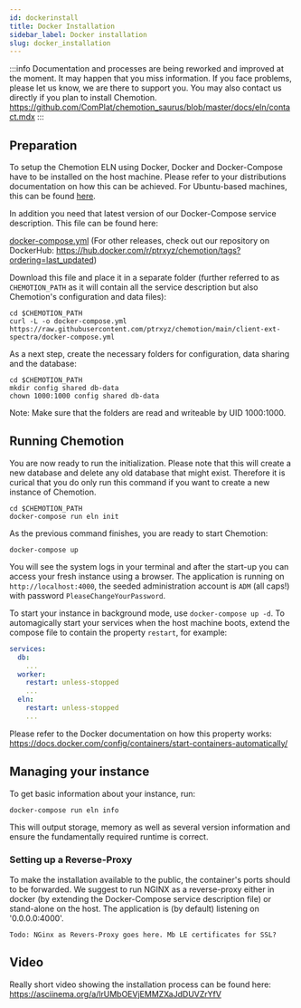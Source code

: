 ```yaml
---
id: dockerinstall
title: Docker Installation
sidebar_label: Docker installation
slug: docker_installation
---
```


:::info
Documentation and processes are being reworked and improved at the moment. It may happen that you miss information. If you face problems, please let us know, we are there to support you. You may also contact us directly if you plan to install Chemotion. 
https://github.com/ComPlat/chemotion_saurus/blob/master/docs/eln/contact.mdx
:::




## Preparation
To setup the Chemotion ELN using Docker, Docker and Docker-Compose have to be installed on the host machine. Please refer to your distributions documentation on how this can be achieved. For Ubuntu-based machines, this can be found [here](https://docs.docker.com/engine/install/ubuntu/).

In addition you need that latest version of our Docker-Compose service description. This file can be found here:

  [docker-compose.yml](https://github.com/ptrxyz/chemotion/blob/main/client-ext-spectra/docker-compose.yml)
(For other releases, check out our repository on DockerHub: https://hub.docker.com/r/ptrxyz/chemotion/tags?ordering=last_updated)

Download this file and place it in a separate folder (further referred to as `CHEMOTION_PATH` as it will contain all the service description but also Chemotion's configuration and data files):

```
cd $CHEMOTION_PATH
curl -L -o docker-compose.yml https://raw.githubusercontent.com/ptrxyz/chemotion/main/client-ext-spectra/docker-compose.yml
```

As a next step, create the necessary folders for configuration, data sharing and the database:

```
cd $CHEMOTION_PATH
mkdir config shared db-data
chown 1000:1000 config shared db-data
```
Note: Make sure that the folders are read and writeable by UID 1000:1000.

## Running Chemotion

You are now ready to run the initialization. Please note that this will create a new database and delete any old database that might exist. Therefore it is curical that you do only run this command if you want to create a new instance of Chemotion.

```
cd $CHEMOTION_PATH
docker-compose run eln init
```

As the previous command finishes, you are ready to start Chemotion:

```
docker-compose up
```

You will see the system logs in your terminal and after the start-up you can access your fresh instance using a browser. The application is running on `http://localhost:4000`, the seeded administration account is `ADM` (all caps!) with password `PleaseChangeYourPassword`.

To start your instance in background mode, use `docker-compose up -d`.
To automagically start your services when the host machine boots, extend the compose file to contain the property `restart`, for example:

```docker-compose.yml
services:
  db:
    ...
  worker:
    restart: unless-stopped
    ...    
  eln:
    restart: unless-stopped
    ...   
```

Please refer to the Docker documentation on how this property works: https://docs.docker.com/config/containers/start-containers-automatically/

## Managing your instance

To get basic information about your instance, run:

```
docker-compose run eln info
```

This will output storage, memory as well as several version information and ensure the fundamentally required runtime is correct.

### Setting up a Reverse-Proxy

To make the installation available to the public, the container's ports should to be forwarded. We suggest to run NGINX as a reverse-proxy either in docker (by extending the Docker-Compose service description file) or stand-alone on the host. The application is (by default) listening on '0.0.0.0:4000'.

```
Todo: NGinx as Revers-Proxy goes here. Mb LE certificates for SSL?
```

## Video
Really short video showing the installation process can be found here: https://asciinema.org/a/lrUMbOEVjEMMZXaJdDUVZrYfV
